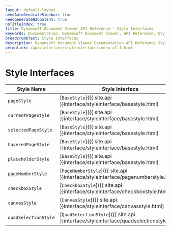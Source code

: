 ```yaml
---
layout: default-layout
needAutoGenerateSidebar: true
needGenerateH3Content: true
noTitleIndex: true
title: Dynamsoft Document Viewer API Reference - Style Interfaces
keywords: Documentation, Dynamsoft Document Viewer, API Reference, Style Interfaces
breadcrumbText: Style Interfaces
description: Dynamsoft Document Viewer Documentation API Reference Style Interfaces Page
permalink: /api/interface/styleinterface/index-v1.1.html
---
```


# Style Interfaces

| Style Name           | Style Interface                                              |
| -------------------- | ------------------------------------------------------------ |
| `pageStyle`          | [`BaseStyle`]({{ site.api }}interface/styleinterface/basestyle.html) |
| `currentPageStyle`     | [`BaseStyle`]({{ site.api }}interface/styleinterface/basestyle.html) |
| `selectedPageStyle`    | [`BaseStyle`]({{ site.api }}interface/styleinterface/basestyle.html) |
| `hoveredPageStyle`     | [`BaseStyle`]({{ site.api }}interface/styleinterface/basestyle.html) |
| `placeholderStyle`     | [`BaseStyle`]({{ site.api }}interface/styleinterface/basestyle.html) |
| `pageNumberStyle`      | [`PageNumberStyle`]({{ site.api }}interface/styleinterface/pagenumberstyle.html) |
| `checkboxStyle`        | [`CheckboxStyle`]({{ site.api }}interface/styleinterface/checkboxstyle.html) |
| `canvasStyle`        | [`CanvasStyle`]({{ site.api }}interface/styleinterface/canvasstyle.html) |
| `quadSelectionStyle` | [`QuadSelectionStyle`]({{ site.api }}interface/styleinterface/quadselectionstyle.html) |